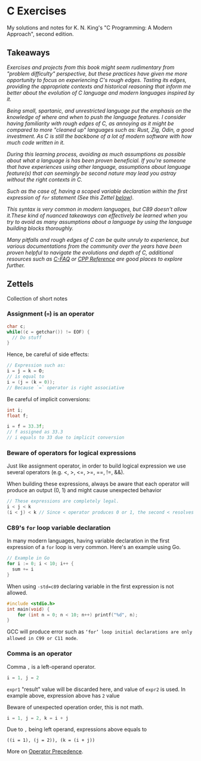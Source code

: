 # C Exercises

My solutions and notes for K. N. King's "C Programming: A Modern Approach",
second edition.

## Takeaways

_Exercises and projects from this book might seem rudimentary from "problem difficulty" perspective, but these practices have given me more opportunity to focus on experiencing C's rough edges. Tasting its edges, providing the appropriate contexts and historical reasoning that inform me better about the evolution of C language and modern languages inspired by it._

_Being small, spartanic, and unrestricted language put the emphasis on the knowledge of where and when to push the language features. I consider having familiarity with rough edges of C, as annoying as it might be compared to more "cleaned up" languages such as: Rust, Zig, Odin, a good investment. As C is still the backbone of a lot of modern software with how much code written in it._

_During this learning process, avoiding as much assumptions as possible about what a language is has been proven beneficial. If you're someone that have experiences using other language, assumptions about language feature(s) that can seemingly be second nature may lead you astray without the right contexts in C._

_Such as the case of, having a scoped variable declaration within the first expression of `for` statement (See this Zettel [below](#c89s-for-loop-variable-declaration))._

_This syntax is very common in modern languages, but C89 doesn't allow it.These kind of nuanced takeaways can effectively be learned when you try to avoid as many assumptions about a language by using the language building blocks thoroughly._

_Many pitfalls and rough edges of C can be quite unruly to experience, but various documentations from the community over the years have been proven helpful to navigate the evolutions and depth of C, additional resources such as [C-FAQ](https://www.c-faq.com/decl/index.html) or [CPP Reference](https://cppreference.com/) are good places to explore further._

## Zettels

Collection of short notes

### Assignment (`=`) is an operator
```c
char c;
while((c = getchar()) != EOF) {
  // Do stuff
}
```
Hence, be careful of side effects:
```c
// Expression such as:
i = j = k = O;
// is equal to
i = (j = (k = 0));
// Because `=` operator is right associative
```
Be careful of implicit conversions:
```c
int i;
float f;

i = f = 33.3f;
// f assigned as 33.3
// i equals to 33 due to implicit conversion
```

### Beware of operators for logical expressions

Just like assignment operator, in order to build logical expression we use several operators (e.g. <, >, <=, >=, ==, !=, &&).

When building these expressions, always be aware that each operator will produce an output (0, 1) and might cause unexpected behavior

```c
// These expressions are completely legal.
i < j < k
(i < j) < k // Since < operator produces 0 or 1, the second < resolves into 1 < k;
```

### C89's `for` loop variable declaration

In many modern languages, having variable declaration in the first expression
of a `for` loop is very common. Here's an example using Go.

```go
// Example in Go
for i := 0; i < 10; i++ {
  sum += i
}
```

When using `-std=c89` declaring variable in the first expression is not allowed.

```c
#include <stdio.h>
int main(void) {
    for (int n = 0; n < 10; n++) printf("%d", n);
}
```

GCC will produce error such as `‘for’ loop initial declarations are only allowed in C99 or C11 mode`.

### Comma is an operator

Comma `,` is a left-operand operator.

```c
i = 1, j = 2
```

`expr1` "result" value will be discarded here, and value of `expr2` is used.
In example above, expression above has `2` value

Beware of unexpected operation order, this is not math.

```c
i = 1, j = 2, k = i + j
```

Due to `,` being left operand, expressions above equals to

```
((i = 1), (j = 2)), (k = (i + j))
```

More on [Operator Precedence](https://cppreference.com/w/c/language/operator_precedence.html).



